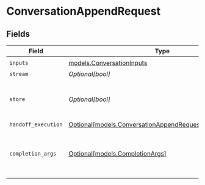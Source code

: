 # ConversationAppendRequest


## Fields

| Field                                                                                                                | Type                                                                                                                 | Required                                                                                                             | Description                                                                                                          |
| -------------------------------------------------------------------------------------------------------------------- | -------------------------------------------------------------------------------------------------------------------- | -------------------------------------------------------------------------------------------------------------------- | -------------------------------------------------------------------------------------------------------------------- |
| `inputs`                                                                                                             | [models.ConversationInputs](../models/conversationinputs.md)                                                         | :heavy_check_mark:                                                                                                   | N/A                                                                                                                  |
| `stream`                                                                                                             | *Optional[bool]*                                                                                                     | :heavy_minus_sign:                                                                                                   | N/A                                                                                                                  |
| `store`                                                                                                              | *Optional[bool]*                                                                                                     | :heavy_minus_sign:                                                                                                   | Whether to store the results into our servers or not.                                                                |
| `handoff_execution`                                                                                                  | [Optional[models.ConversationAppendRequestHandoffExecution]](../models/conversationappendrequesthandoffexecution.md) | :heavy_minus_sign:                                                                                                   | N/A                                                                                                                  |
| `completion_args`                                                                                                    | [Optional[models.CompletionArgs]](../models/completionargs.md)                                                       | :heavy_minus_sign:                                                                                                   | White-listed arguments from the completion API                                                                       |